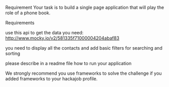 Requirement
Your task is to build a single page application that will play the role of a phone book.  


Requirements 



use this api to get the data you need: http://www.mocky.io/v2/581335f71000004204abaf83 

you need to display all the contacts and add basic filters for searching and sorting 

please describe in a readme file how to run your application  


We strongly recommend you use frameworks to solve the challenge if you added frameworks to your hackajob profile.